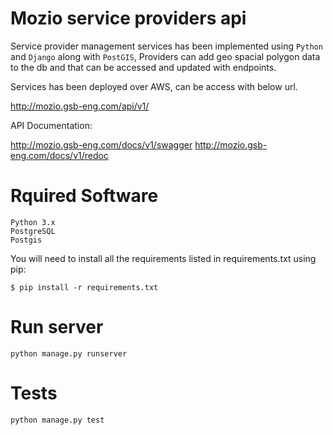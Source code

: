
Mozio service providers api
===========================

Service provider management services has been implemented using `Python` and `Django` along with `PostGIS`, Providers can add geo spacial polygon data to the db and that can be accessed and updated with endpoints.

Services has been deployed over AWS, can be access with below url.

http://mozio.gsb-eng.com/api/v1/

API Documentation:

http://mozio.gsb-eng.com/docs/v1/swagger
http://mozio.gsb-eng.com/docs/v1/redoc


# Rquired Software


```
Python 3.x
PostgreSQL
Postgis
```

You will need to install all the requirements listed in requirements.txt using  pip:
```
$ pip install -r requirements.txt
```

# Run server

`python manage.py runserver`

# Tests

`python manage.py test`
